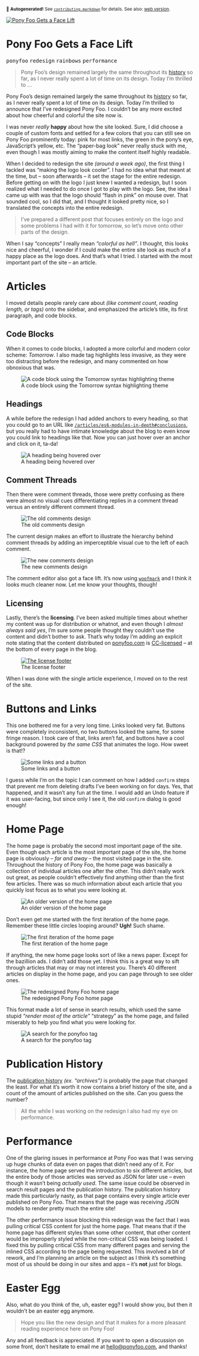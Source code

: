 <sub>&#x1F6A8; <strong>Autogenerated!</strong> See <a href="https://github.com/ponyfoo/articles/tree/noindex/contributing.markdown"><code>contributing.markdown</code></a> for details. See also: <a href="https://ponyfoo.com/articles/redesign">web version</a>.</sub>

<a href="https://ponyfoo.com/articles/redesign"><div><img src="https://i.imgur.com/0TZvZP4.jpg" alt="Pony Foo Gets a Face Lift"></div></a>

<h1>Pony Foo Gets a Face Lift</h1>

<p><kbd>ponyfoo</kbd> <kbd>redesign</kbd> <kbd>rainbows</kbd> <kbd>performance</kbd></p>

<blockquote><p>Pony Foo&#x2019;s design remained largely the same throughout its <a href="https://ponyfoo.com/articles/history" aria-label="Repository of articles published on Pony Foo">history</a> so far, as I never really spent a lot of time on its design. Today I&#x2019;m thrilled to &#x2026;</p></blockquote>

<div><p>Pony Foo&#x2019;s design remained largely the same throughout its <a href="https://ponyfoo.com/articles/history" aria-label="Repository of articles published on Pony Foo">history</a> so far, as I never really spent a lot of time on its design. Today I&#x2019;m thrilled to announce that I&#x2019;ve redesigned Pony Foo. I couldn&#x2019;t be any more excited about how cheerful and colorful the site now is.</p></div>

<blockquote></blockquote>

<div><p>I was never <em>really</em> <strong>happy</strong> about how the site looked. Sure, I did choose a couple of custom fonts and settled for a few colors that you can still see on Pony Foo prominently today: pink for most links, the green in the pony&#x2019;s eye, JavaScript&#x2019;s yellow, etc. The &#x201C;paper-bag look&#x201D; never really stuck with me, even though I was mostly aiming to make the content itself highly readable.</p> <p>When I decided to redesign the site <em>(around a week ago)</em>, the first thing I tackled was &#x201C;making the logo look cooler&#x201D;. I had no idea what that meant at the time, but &#x2013; soon afterwards &#x2013; it set the stage for the entire redesign. Before getting on with the logo I just knew I wanted a redesign, but I soon realized what I needed to do once I got to play with the logo. See, the idea I came up with was that the logo should &#x201C;flash in pink&#x201D; on mouse over. That sounded cool, so I did that, and I thought it looked pretty nice, so I translated the concepts into the entire redesign.</p> <blockquote> <p>I&#x2019;ve prepared a different post that focuses entirely on the logo and some problems I had with it for tomorrow, so let&#x2019;s move onto other parts of the design.</p> </blockquote> <p>When I say &#x201C;concepts&#x201D; I really mean <em>&#x201C;colorful as hell&#x201D;</em>. I thought, this looks nice and cheerful, I wonder if I could make the entire site look as much of a happy place as the logo does. And that&#x2019;s what I tried. I started with the most important part of the site &#x2013; an article.</p></div>

<div><h1 id="articles">Articles</h1> <p>I moved details people rarely care about <em>(like comment count, reading length, or tags)</em> onto the sidebar, and emphasized the article&#x2019;s title, its first paragraph, and code blocks.</p> <h2 id="code-blocks">Code Blocks</h2> <p>When it comes to code blocks, I adopted a more colorful and modern color scheme: <em>Tomorrow</em>. I also made <code class="md-code md-code-inline"><mark class="md-mark md-code-mark"></mark></code> tag highlights less invasive, as they were too distracting before the redesign, and many commented on how obnoxious that was.</p> <figure><img alt="A code block using the Tomorrow syntax highlighting theme" class="" src="https://i.imgur.com/UomuKhN.png"><figcaption>A code block using the Tomorrow syntax highlighting theme</figcaption></figure> <h2 id="headings">Headings</h2> <p>A while before the redesign I had added anchors to every heading, so that you could go to an URL like <a href="https://ponyfoo.com/articles/es6-modules-in-depth#conclusions" aria-label="ES6 Modules in Depth, #conclusions"><code class="md-code md-code-inline">/articles/es6-modules-in-depth#conclusions</code></a>, but you really had to have intimate knowledge about the blog to even know you could link to headings like that. Now you can just hover over an anchor and click on it, ta-da!</p> <figure><img alt="A heading being hovered over" class="" src="https://i.imgur.com/VCUxXGq.png"><figcaption>A heading being hovered over</figcaption></figure> <h2 id="comment-threads">Comment Threads</h2> <p>Then there were comment threads, those were pretty confusing as there were almost no visual cues differentiating replies in a comment thread versus an entirely different comment thread.</p> <figure><img alt="The old comments design" class="" src="https://i.imgur.com/0VXJ2OU.png"><figcaption>The old comments design</figcaption></figure> <p>The current design makes an effort to illustrate the hierarchy behind comment threads by adding an imperceptible visual cue to the left of each comment.</p> <figure><img alt="The new comments design" class="" src="https://i.imgur.com/upji3LC.png"><figcaption>The new comments design</figcaption></figure> <p>The comment editor also got a face lift. It&#x2019;s now using <a href="https://github.com/bevacqua/woofmark" target="_blank" aria-label="bevacqua/woofmark on GitHub"><code class="md-code md-code-inline">woofmark</code></a> and I think it looks much cleaner now. Let me know your thoughts, though!</p> <h2 id="licensing">Licensing</h2> <p>Lastly, there&#x2019;s the <strong>licensing</strong>. I&#x2019;ve been asked multiple times about whether my content was up for distribution or whatnot, and even though I <em>almost always said yes</em>, I&#x2019;m sure some people thought they couldn&#x2019;t use the content and didn&#x2019;t bother to ask. That&#x2019;s why today I&#x2019;m adding an explicit note stating that the content distributed on <a href="http://ponyfoo.com/" target="_blank">ponyfoo.com</a> is <a href="http://creativecommons.org/licenses/by-nc/2.5/" target="_blank" aria-label="Creative Commons Attribution-NonCommercial 2.5 License.">CC-licensed</a> &#x2013; at the bottom of every page in the blog.</p> <figure><a href="http://creativecommons.org/licenses/by-nc/2.5/" target="_blank" aria-label="Creative Commons Attribution-NonCommercial 2.5 License."><img alt="The license footer" class="" src="https://i.imgur.com/5faPo3U.png"></a><figcaption>The license footer</figcaption></figure> <p>When I was done with the single article experience, I moved on to the rest of the site.</p> <h1 id="buttons-and-links">Buttons and Links</h1> <p>This one bothered me for a very long time. Links looked very fat. Buttons were completely inconsistent, no two buttons looked the same, for some fringe reason. I took care of that, links aren&#x2019;t fat, and buttons have a cool background powered by <em>the same CSS</em> that animates the logo. How sweet is that!?</p> <figure><img alt="Some links and a button" class="" src="https://i.imgur.com/DRl3Mxl.png"><figcaption>Some links and a button</figcaption></figure> <p>I guess while I&#x2019;m on the topic I can comment on how I added <code class="md-code md-code-inline">confirm</code> steps that prevent me from deleting drafts I&#x2019;ve been working on for days. Yes, that happened, and it wasn&#x2019;t any fun at the time. I would add an Undo feature if it was user-facing, but since only I see it, the old <code class="md-code md-code-inline">confirm</code> dialog is good enough!</p> <h1 id="home-page">Home Page</h1> <p>The home page is probably the second most important page of the site. Even though each article is the most important page of the site, the home page is obviously <em>&#x2013; far and away &#x2013;</em> the most visited page in the site. Throughout the history of Pony Foo, the home page was basically a collection of individual articles one after the other. This didn&#x2019;t really work out great, as people couldn&#x2019;t effectively find anything other than the first few articles. There was so much information about each article that you quickly lost focus as to what you were looking at.</p> <figure><img alt="An older version of the home page" class="" src="https://i.imgur.com/1kCugfn.png"><figcaption>An older version of the home page</figcaption></figure> <p>Don&#x2019;t even get me started with the first iteration of the home page. Remember these little circles looping around? <strong>Ugh!</strong> Such shame.</p> <figure><img alt="The first iteration of the home page" class="" src="https://i.imgur.com/IFE4bI5.png"><figcaption>The first iteration of the home page</figcaption></figure> <p>If anything, the new home page looks sort of like a news paper. Except for the bazillion ads. I didn&#x2019;t add those yet. I think this is a great way to sift through articles that may or may not interest you. There&#x2019;s 40 different articles on display in the home page, and you can page through to see older ones.</p> <figure><img alt="The redesigned Pony Foo home page" class="" src="https://i.imgur.com/iv3T86s.png"><figcaption>The redesigned Pony Foo home page</figcaption></figure> <p>This format made a lot of sense in search results, which used the same stupid <em>&#x201C;render most of the article&#x201D;</em> &#x201C;strategy&#x201D; as the home page, and failed miserably to help you find what you were looking for.</p> <figure><img alt="A search for the ponyfoo tag" class="" src="https://i.imgur.com/nlwv7IO.png"><figcaption>A search for the ponyfoo tag</figcaption></figure> <h1 id="publication-history">Publication History</h1> <p>The <a href="https://ponyfoo.com/articles/history" aria-label="Repository of articles published on Pony Foo">publication history</a> <em>(ex. &#x201C;archives&#x201D;)</em> is probably the page that changed the least. For what it&#x2019;s worth it now contains a brief history of the site, and a count of the amount of articles published on the site. Can you guess the number?</p> <blockquote> <p>All the while I was working on the redesign I also had my eye on performance.</p> </blockquote> <h1 id="performance">Performance</h1> <p>One of the glaring issues in performance at Pony Foo was that I was serving up huge chunks of data even on pages that didn&#x2019;t need any of it. For instance, the home page served the introduction to six different articles, but the entire body of those articles was served as JSON for later use &#x2013; even though it wasn&#x2019;t being <em>actually used</em>. The same issue could be observed in search result pages and the publication history. The publication history made this particularly nasty, as that page contains every single article ever published on Pony Foo. That means that the page was receiving JSON models to render pretty much the entire site!</p> <p>The other performance issue blocking this redesign was the fact that I was pulling critical CSS content for just the home page. That means that if the home page has different styles than some other content, that other content would be improperly styled while the non-critical CSS was being loaded. I fixed this by pulling critical CSS from many different pages and serving the inlined CSS according to the page being requested. This involved a bit of rework, and I&#x2019;m planning an article on the subject as I think it&#x2019;s something most of us should be doing in our sites and apps &#x2013; it&#x2019;s <strong>not</strong> just for blogs.</p> <h1 id="easter-egg">Easter Egg</h1> <p>Also, what do you think of the, uh, easter egg? I would show you, but then it wouldn&#x2019;t be an easter egg anymore.</p> <blockquote> <p>Hope you like the new design and that it makes for a more pleasant reading experience here on Pony Foo!</p> </blockquote> <p>Any and all feedback is appreciated. If you want to open a discussion on some front, don&#x2019;t hesitate to email me at <a href="mailto:hello@ponyfoo.com">hello@ponyfoo.com</a>, and thanks!</p></div>
